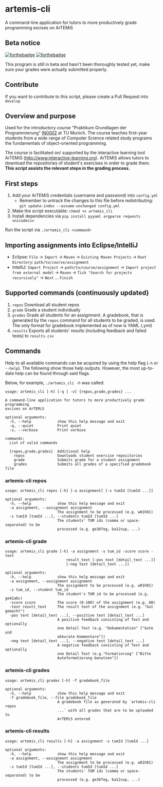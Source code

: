 # artemis-cli
A command-line application for tutors to more productively grade programming excises on ArTEMiS

## Beta notice
[![forthebadge](https://forthebadge.com/images/badges/fuck-it-ship-it.svg)](https://forthebadge.com) [![forthebadge](https://forthebadge.com/images/badges/60-percent-of-the-time-works-every-time.svg)](https://forthebadge.com)

This program is still in beta and hasn't been thoroughly tested yet, make sure your grades were actually submitted properly.

## Contribute
If you want to contribute to this script, please create a Pull Request into `develop`

## Overview and purpose
Used for the introductory course "Praktikum Grundlagen der Programmierung"
[IN0002](https://campus.tum.de/tumonline/wbModHb.wbShowMHBReadOnly?pKnotenNr=452806) at TU Munich.
The course teaches first-year students from a wide range of Computer Science related study programs
the fundamentals of object-oriented programming.

The course is facilitated on/ supported by the interactive learning tool ArTEMiS
(http://www.interactive-learning.org). ArTEMiS allows tutors to download the repositories of student's
exercises in order to grade them. **This script assists the relevant steps in the grading process.**

## First steps
1. Add your ArTEMiS credentials (username and password) into `config.yml`
   * Remember to untrack the changes to this file before redistributing: `git update-index --assume-unchanged config.yml`
2. Make the script executable: `chmod +x artemis_cli`
3. Install dependencies via `pip install pyyaml argparse requests unicodecsv`

Run the script via `./artemis_cli <command>`

## Importing assignments into Eclipse/IntelliJ
- Eclipse: `File` -> `Import` -> `Maven` -> `Existing Maven Projects` -> `Root Directory`: `path/to/course/assignment`
- IntelliJ: `Import Project` -> `path/to/course/assignment` -> `Import project from external model` -> `Maven` -> `Tick "Search for projects recursively"` -> `Next` ... `Finish`

## Supported commands (continuously updated)
1. `repos`  Download all student repos
2. `grade`  Grade a student individually
3. `grades` Grade all students for an assignment. A gradebook, that is generated by the `repos` command for all
students to be graded, is used. The only format for gradebook implemented as of now is YAML (.yml)
4. `results` Exports all students' results (including feedback and failed tests) to `results.csv`

## Commands
Help to all available commands can be acquired by using the help flag (`-h` or `--help`).
The following show those help outputs. However, the most up-to-date help can be found through said flags.

Below, for example, `./artemis_cli -h` was called:
```
usage: artemis_cli [-h] [-q | -v] {repos,grade,grades} ...

A command-line application for tutors to more productively grade programming
excises on ArTEMiS

optional arguments:
  -h, --help            show this help message and exit
  -q, --quiet           Print quiet
  -v, --verbose         Print verbose

commands:
  List of valid commands

  {repos,grade,grades}  Additional help
    repos               Downloads student exercise repositories
    grade               Submits grade for a student assignment
    grades              Submits all grades of a specified gradebook file
```

### artemis-cli repos

```
usage: artemis_cli repos [-h] [-a assignment] [-s tumId [tumId ...]]

optional arguments:
  -h, --help            show this help message and exit
  -a assignment, --assignment assignment
                        The assignment to be processed (e.g. w01h01)
  -s tumId [tumId ...], --students tumId [tumId ...]
                        The students' TUM ids (comma or space-separated) to be
                        processed (e.g. ge36feg, ba12sup, ...)
```

### artemis-cli grade

```
usage: artemis_cli grade [-h] -a assignment -s tum_id -score score -text
                            result_text [-pos text [detail_text ...]]
                            [-neg text [detail_text ...]]

optional arguments:
  -h, --help            show this help message and exit
  -a assignment, --assignment assignment
                        The assignment to be processed (e.g. w01h01)
  -s tum_id, --student tum_id
                        The student's TUM id to be processed (e.g. ge42abc)
  -score score          The score (0-100) of the assignment (e.g. 80)
  -text result_text     The result text of the assignment (e.g. "Gut gemacht")
  -pos text [detail_text ...], --positive text [detail_text ...]
                        A positive feedback consisting of Text and optionally
                        one Detail Text (e.g. "Dokumentation" ["Gute und
                        akkurate Kommentare"])
  -neg text [detail_text ...], --negative text [detail_text ...]
                        A negative feedback consisting of Text and optionally
                        one Detail Text (e.g."Formatierung" ["Bitte
                        Autoformatierung benutzen"])
```

### artemis-cli grades
```
usage: artemis_cli grades [-h] -f gradebook_file

optional arguments:
  -h, --help            show this help message and exit
  -f gradebook_file, --file gradebook_file
                        A gradebook file as generated by `artemis-cli repos
                        ...` with all grades that are to be uploaded to
                        ArTEMiS entered
```

### artemis-cli results
```
usage: artemis_cli results [-h] -a assignment -s tumId [tumId ...]

optional arguments:
  -h, --help            show this help message and exit
  -a assignment, --assignment assignment
                        The assignment to be processed (e.g. w01h01)
  -s tumId [tumId ...], --students tumId [tumId ...]
                        The students' TUM ids (comma or space-separated) to be
                        processed (e.g. ge36feg, ba12sup, ...)
```
